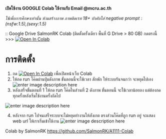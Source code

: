 **เปิดใช้งาน GOOGLE Colab ใช้งานกับ Email @mcru.ac.th**

*ใช้เพื่อการศึกษาเท่านั้น ห้ามสร้างภาพ ภาพติดเรท 18+ 
บังคับใส่ negative prompt : (nsfw:1.5),(sexy:1.5)* 

:: Google Drive SalmonRK Colab (ติดตั้งครั้งเดียว พื้นที่ G Drive > 80 GB)  กดตรงนี้ >>> 
[![Open In Colab](https://colab.research.google.com/assets/colab-badge.svg)](https://colab.research.google.com/github/DMTMCRU/DMTcolab/blob/main/DMTMCRU_SDAI.ipynb) 

# การติดตั้ง
1. กด [![Open In Colab](https://colab.research.google.com/assets/colab-badge.svg)](https://colab.research.google.com/github/DMTMCRU/DMTcolab/blob/main/DMTMCRU_SDAI.ipynb) เพื่อเปิดหน้าเว็บ Colab 
2. ให้กด run โค๊ดผ่านปุ่มดังภาพ ขั้นตอนนี้จะใช้เวลา สักพัก ให้ระบบรันจนกว่า จะหยุดไปเอง![enter image description here](https://cdn.discordapp.com/attachments/923554024895156287/1145547299162959945/Screenshot_2023-08-28_093524.png)
3. หลังเสร็จขั้นตอนที่ 1 ให้กด run โค๊ดในส่วนที่ 2 ดังภาพ ขั้นตอนนี้ จะใช้เวลาน้อยลง แต่ต้องกดทุกครั้งหลังเริ่มใช้งานครั้งถัดไป

![enter image description here](https://cdn.discordapp.com/attachments/923554024895156287/1145548559027028059/Screenshot_2023-08-28_094029.png)

4. หลังจาก run ไปจนเสร็จระบบจะไม่หยุดทำงานให้สังเกต ตรงส่วนโค๊ดที่ถูก run อยู่ จะแสดง web url ให้เราเริ่มเข้าใช้งาน
![enter image description here](https://cdn.discordapp.com/attachments/923554024895156287/1145551607124213850/Screenshot_2023-08-28_095159.png)


Colab by SalmonRK
https://github.com/SalmonRK/A1111-Colab
